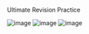 Ultimate Revision Practice

![image](https://github.com/DonutEmperor/ultimate-practice/assets/56782553/407d14b1-c9d4-4e1b-a5ff-6ad73043c705)
![image](https://github.com/DonutEmperor/ultimate-practice/assets/56782553/dab69488-36f0-45fa-9457-6940b017aed7)
![image](https://github.com/DonutEmperor/ultimate-practice/assets/56782553/914b1d02-ddd6-4f5b-8c4d-898c2826f64a)
